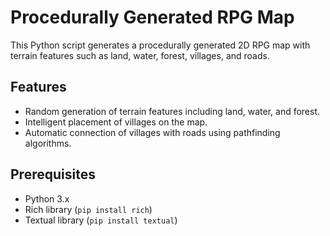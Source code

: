 # Procedurally Generated RPG Map

This Python script generates a procedurally generated 2D RPG map with terrain features such as land, water, forest, villages, and roads.

## Features

- Random generation of terrain features including land, water, and forest.
- Intelligent placement of villages on the map.
- Automatic connection of villages with roads using pathfinding algorithms.

## Prerequisites

- Python 3.x
- Rich library (`pip install rich`)
- Textual library (`pip install textual`)
